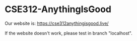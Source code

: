 # CSE312-AnythingIsGood
Our website is:
https://cse312anythingisgood.live/

If the website doesn't work, please test in branch "localhost".
